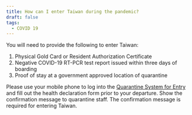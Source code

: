 ```yaml
---
title: How can I enter Taiwan during the pandemic?
draft: false
tags:
  - COVID 19
---
```

You will need to provide the following to enter Taiwan:

1. Physical Gold Card or Resident Authorization Certificate
2. Negative COVID-19 RT-PCR test report issued within three days of boarding
3. Proof of stay at a government approved location of quarantine

Please use your mobile phone to log into the [Quarantine System for Entry](https://hdhq.mohw.gov.tw/ " to Quarantine System for Entry") and fill out the health declaration form prior to your departure. Show the confirmation message to quarantine staff. The confirmation message is required for entering Taiwan.